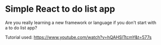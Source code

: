 # Simple React to do list app 
Are you really learning a new framework or language if you don't start with a to do list app?

Tutorial used: https://www.youtube.com/watch?v=hQAHSlTtcmY&t=577s
